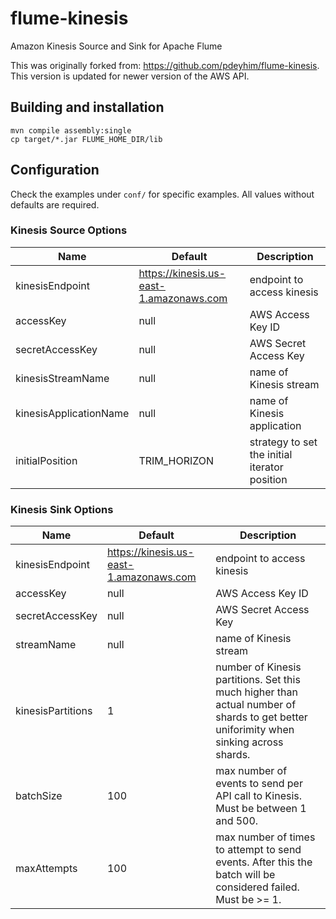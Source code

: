 # flume-kinesis

Amazon Kinesis Source and Sink for Apache Flume

This was originally forked from: https://github.com/pdeyhim/flume-kinesis.  This version is updated
for newer version of the AWS API.

## Building and installation

```
mvn compile assembly:single
cp target/*.jar FLUME_HOME_DIR/lib
```

## Configuration

Check the examples under `conf/` for specific examples.  All values without defaults are required.

### Kinesis Source Options

|Name|Default|Description|
-------|-----------|-------------|
|kinesisEndpoint|https://kinesis.us-east-1.amazonaws.com|endpoint to access kinesis|
|accessKey|null|AWS Access Key ID|
|secretAccessKey|null|AWS Secret Access Key|
|kinesisStreamName|null|name of Kinesis stream|
|kinesisApplicationName|null|name of Kinesis application|
|initialPosition|TRIM_HORIZON|strategy to set the initial iterator position|

### Kinesis Sink Options

|Name|Default|Description|
-------|-----------|-------------|
|kinesisEndpoint|https://kinesis.us-east-1.amazonaws.com|endpoint to access kinesis|
|accessKey|null|AWS Access Key ID|
|secretAccessKey|null|AWS Secret Access Key|
|streamName|null|name of Kinesis stream|
|kinesisPartitions|1|number of Kinesis partitions.  Set this much higher than actual number of shards to get better uniforimity when sinking across shards.|
|batchSize|100|max number of events to send per API call to Kinesis.  Must be between 1 and 500.|
|maxAttempts|100|max number of times to attempt to send events.  After this the batch will be considered failed.  Must be >= 1.|

